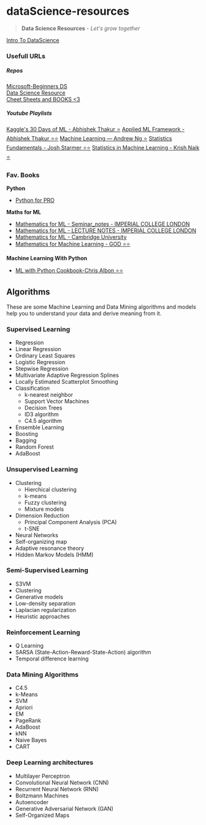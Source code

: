 # dataScience-resources
> **Data Science Resources** - *Let's grow together*

[Intro To DataScience](src/pdf/beginners_guide_to_data_science_presentaion.pdf)

### Usefull URLs

##### Repos
[Microsoft-Beginners DS](https://github.com/microsoft/Data-Science-For-Beginners)\
[Data Science Resource](https://github.com/khuyentran1401/Data-science)\
[Cheet Sheets and BOOKS <3](https://github.com/prashantlv/dataScience-cheatS)

##### Youtube Playlists
[Kaggle's 30 Days of ML - Abhishek Thakur ⭐](https://youtube.com/playlist?list=PL98nY_tJQXZnP-k3qCDd1hljVSciDV9_N)
[Applied ML Framework - Abhishek Thakur ⭐⭐](https://youtube.com/playlist?list=PL98nY_tJQXZnKfgWIADbBG182nFUNIsxw)
[Machine Learning — Andrew Ng ⭐](https://youtube.com/playlist?list=PLLssT5z_DsK-h9vYZkQkYNWcItqhlRJLN)
[Statistics Fundamentals - Josh Starmer ⭐⭐](https://youtube.com/playlist?list=PLblh5JKOoLUK0FLuzwntyYI10UQFUhsY9)
[Statistics in Machine Learning - Krish Naik ⭐](https://youtube.com/playlist?list=PLZoTAELRMXVMhVyr3Ri9IQ-t5QPBtxzJO)

### Fav. Books 

**Python**

- [Python for PRO](src/pdf/pythonnotesforprofessionals.pdf)

**Maths for ML**

- [Mathematics for ML - Seminar_notes - IMPERIAL COLLEGE LONDON](src/pdf/Mathematics_for_Machine_Learning2.pdf)
- [Mathematics for ML - LECTURE NOTES - IMPERIAL COLLEGE LONDON](src/pdf/Mathematics_for_Machine_Learning.pdf)
- [Mathematics for ML - Cambridge University](src/pdf/Mathematics_for_Machine_Learning1.pdf)
- [Mathematics for Machine Learning - GOD ⭐⭐](src/pdf/mml-book.pdf)

**Machine Learning With Python**

- [ML with Python Cookbook-Chris Albon ⭐⭐](src/pdf/Chris-Albon-Machine_Learning_with_Python_Cookbook.pdf)

## Algorithms

These are some Machine Learning and Data Mining algorithms and models help you to understand your data and derive meaning from it.

### Supervised Learning

- Regression
- Linear Regression
- Ordinary Least Squares
- Logistic Regression
- Stepwise Regression
- Multivariate Adaptive Regression Splines
- Locally Estimated Scatterplot Smoothing
- Classification
  - k-nearest neighbor
  - Support Vector Machines
  - Decision Trees
  - ID3 algorithm
  - C4.5 algorithm
- Ensemble Learning
- Boosting
- Bagging
- Random Forest
- AdaBoost

### Unsupervised Learning
- Clustering
  - Hierchical clustering
  - k-means
  - Fuzzy clustering
  - Mixture models
- Dimension Reduction
  - Principal Component Analysis (PCA)
  - t-SNE
- Neural Networks
- Self-organizing map
- Adaptive resonance theory
- Hidden Markov Models (HMM)

### Semi-Supervised Learning

- S3VM
- Clustering
- Generative models
- Low-density separation
- Laplacian regularization
- Heuristic approaches

### Reinforcement Learning

- Q Learning
- SARSA (State-Action-Reward-State-Action) algorithm
- Temporal difference learning

### Data Mining Algorithms

- C4.5
- k-Means
- SVM
- Apriori
- EM
- PageRank
- AdaBoost
- kNN
- Naive Bayes
- CART

### Deep Learning architectures

- Multilayer Perceptron
- Convolutional Neural Network (CNN)
- Recurrent Neural Network (RNN)
- Boltzmann Machines
- Autoencoder
- Generative Adversarial Network (GAN)
- Self-Organized Maps

